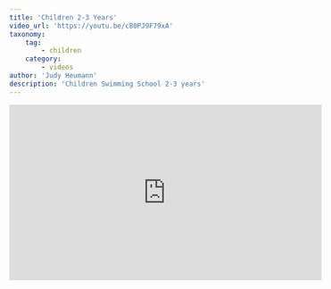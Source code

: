 ```yaml
---
title: 'Children 2-3 Years'
video_url: 'https://youtu.be/c80PJ9F79xA'
taxonomy:
    tag:
        - children
    category:
        - videos
author: 'Judy Heumann'
description: 'Children Swimming School 2-3 years'
---
```




<iframe width="560" height="315" src="https://www.youtube.com/embed/c80PJ9F79xA" frameborder="0" allowfullscreen></iframe>
